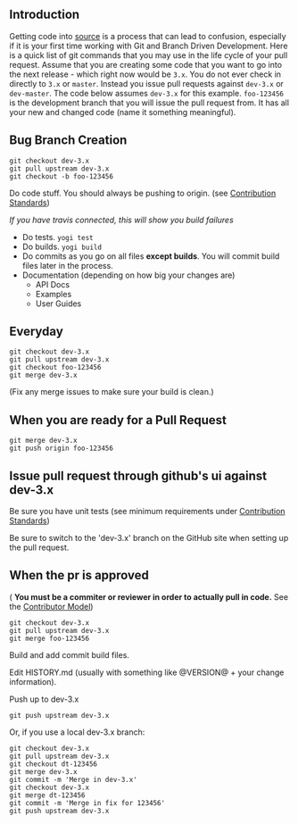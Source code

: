 Introduction
------------
Getting code into [source](https://github.com/yui/yui3) is a process that can lead to confusion, especially if it is your first time working with Git and Branch Driven Development. Here is a quick list of git commands that you may use in the life cycle of your pull request. Assume that you are creating some code that you want to go into the next release - which right now would be `3.x`. You do not ever check in directly to `3.x` or `master`. Instead you issue pull requests against `dev-3.x` or `dev-master`. The code below assumes `dev-3.x` for this example. `foo-123456` is the development branch that you will issue the pull request from. It has all your new and changed code (name it something meaningful).

Bug Branch Creation
-------------------

```
git checkout dev-3.x
git pull upstream dev-3.x
git checkout -b foo-123456
```

Do code stuff. You should always be pushing to origin.
(see [Contribution Standards](https://github.com/yui/yui3/wiki/Contribution-Standards)) 

_If you have travis connected, this will show you build failures_

* Do tests. `yogi test`
* Do builds. `yogi build`
* Do commits as you go on all files **except builds**.  You will commit build files later in the process.
* Documentation (depending on how big your changes are)
   * API Docs
   * Examples
   * User Guides



Everyday
--------

```
git checkout dev-3.x
git pull upstream dev-3.x
git checkout foo-123456
git merge dev-3.x
```

(Fix any merge issues to make sure your build is clean.)

When you are ready for a Pull Request
-------------------------------------

```
git merge dev-3.x
git push origin foo-123456
```

Issue pull request through github's ui against dev-3.x
-------------------------------------------

Be sure you have unit tests (see minimum requirements under [Contribution Standards](https://github.com/yui/yui3/wiki/Contribution-Standards))

Be sure to switch to the 'dev-3.x' branch on the GitHub site when setting up the pull request.
 
When the pr is approved
-----------------------

( **You must be a commiter or reviewer in order to actually pull in code.** See the [Contributor Model](https://github.com/yui/yui3/wiki/Contributor-Model))

```
git checkout dev-3.x
git pull upstream dev-3.x
git merge foo-123456
```

Build and add commit build files.

Edit HISTORY.md (usually with something like @VERSION@ + your change information).

Push up to dev-3.x

`git push upstream dev-3.x`

Or, if you use a local dev-3.x branch:
```
git checkout dev-3.x
git pull upstream dev-3.x
git checkout dt-123456
git merge dev-3.x
git commit -m 'Merge in dev-3.x'
git checkout dev-3.x
git merge dt-123456
git commit -m 'Merge in fix for 123456'
git push upstream dev-3.x
```
